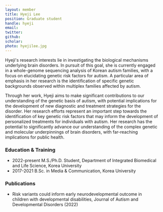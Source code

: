 ```yaml
---
layout: member
title: Hyeji Lee
position: Graduate student
handle: hyeji
email:
twitter:
github:
scholar: 
photo: hyejilee.jpg
---
```


Hyeji's research interests lie in investigating the biological mechanisms underlying brain disorders. In pursuit of this goal, she is currently engaged in a whole-genome sequencing analysis of Korean autism families, with a focus on elucidating genetic risk factors for autism. A particular area of emphasis in her research is the identification of specific genetic backgrounds observed within multiplex families affected by autism.

Through her work, Hyeji aims to make significant contributions to our understanding of the genetic basis of autism, with potential implications for the development of new diagnostic and treatment strategies for the disorder. Her research efforts represent an important step towards the identification of key genetic risk factors that may inform the development of personalized treatments for individuals with autism. Her research has the potential to significantly advance our understanding of the complex genetic and molecular underpinnings of brain disorders, with far-reaching implications for public health.


### Education & Training
- 2022-present M.S./Ph.D. Student, Department of Integrated Biomedical and Life Science, Korea University
- 2017-2021 B.Sc. in Media & Communication, Korea University


### Publications
- Risk variants could inform early neurodevelopmental outcome in children with developmental disabilities, Journal of Autism and Developmental Disorders (2022)
